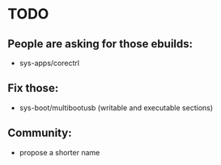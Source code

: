 # TODO

## People are asking for those ebuilds:

* sys-apps/corectrl

## Fix those:

* sys-boot/multibootusb (writable and executable sections)

## Community:

* propose a shorter name
